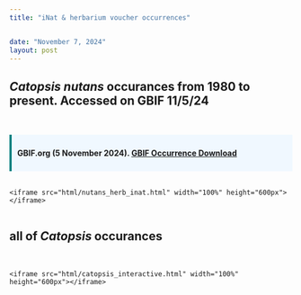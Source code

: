 ```yaml
---
title: "iNat & herbarium voucher occurrences"


date: "November 7, 2024"
layout: post
---
```


<script src="{{ site.url }}{{ site.baseurl }}/knitr_files/cnut_files/header-attrs-2.29/header-attrs.js"></script>

<section class="main-content">
<div
id="catopsis-nutans-occurances-from-1980-to-present.-accessed-on-gbif-11524"
class="section level1">
<h1><i>Catopsis nutans</i> occurances from 1980 to present. Accessed on
GBIF 11/5/24</h1>
<p><br></p>
<div
style="padding: 10px; background-color: #f0f8ff; border-left: 4px solid #008080;">
<p><strong>GBIF.org (5 November 2024).
<a href="https://doi.org/10.15468/dl.ryeqr9" target="_blank">GBIF
Occurrence Download</a></strong></p>
</div>
<br>
<div style="display: flex; justify-content: center;">
<pre><code>&lt;iframe src=&quot;html/nutans_herb_inat.html&quot; width=&quot;100%&quot; height=&quot;600px&quot;&gt;&lt;/iframe&gt;</code></pre>
</div>
</div>
<div id="all-of-catopsis-occurances" class="section level1">
<h1>all of <I>Catopsis</i> occurances</h1>
</div>
<br>
<div style="display: flex; justify-content: center;">
<pre><code>&lt;iframe src=&quot;html/catopsis_interactive.html&quot; width=&quot;100%&quot; height=&quot;600px&quot;&gt;&lt;/iframe&gt;</code></pre>
</div>
</div>
</section>
